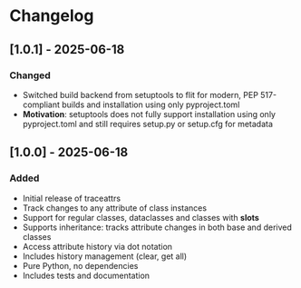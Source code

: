 # Changelog

## [1.0.1] - 2025-06-18
### Changed
- Switched build backend from setuptools to flit for modern, PEP 517-compliant builds and installation using only pyproject.toml
- **Motivation**: setuptools does not fully support installation using only pyproject.toml and still requires setup.py or setup.cfg for metadata

## [1.0.0] - 2025-06-18
### Added
- Initial release of traceattrs
- Track changes to any attribute of class instances
- Support for regular classes, dataclasses and classes with __slots__
- Supports inheritance: tracks attribute changes in both base and derived classes
- Access attribute history via dot notation
- Includes history management (clear, get all)
- Pure Python, no dependencies
- Includes tests and documentation
